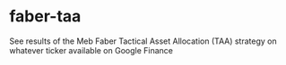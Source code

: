 # faber-taa
See results of the Meb Faber Tactical Asset Allocation (TAA) strategy on whatever ticker available on Google Finance
